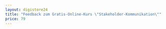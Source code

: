 ```yaml
---
layout: digistore24
title: "Feedback zum Gratis-Online-Kurs \"Stakeholder-Kommunikation\""
price: 79
---
```

